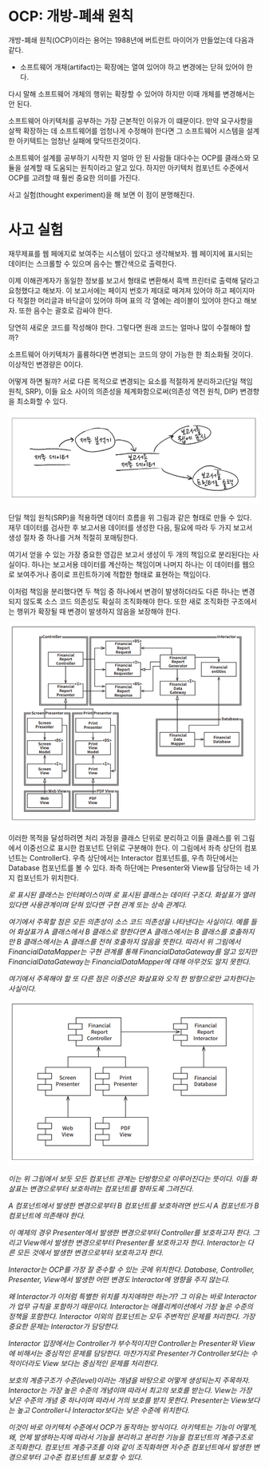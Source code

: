# **OCP: 개방-폐쇄 원칙**  
개방-폐쇄 원칙(OCP)이라는 용어는 1988년에 버트란트 마이어가 만들었는데 다음과 같다.  
  
- 소프트웨어 개채(artifact)는 확장에는 열여 있어야 하고 변경에는 닫혀 있어야 한다.  
  
다시 말해 소프트웨어 개체의 행위는 확장할 수 있어야 하지만 이때 개체를 변경해서는 안 된다.  
  
소프트웨어 아키텍처를 공부하는 가장 근본적인 이유가 이 떄문이다. 만약 요구사항을 살짝 확장하는 데 소프트웨어를 엄청나게 수정해야 한다면 그 소프트웨어 
시스템을 설계한 아키텍트는 엄청난 실패에 맞닥뜨린것이다.  
  
소프트웨어 설계를 공부하기 시작한 지 얼마 안 된 사람들 대다수는 OCP를 클래스와 모듈을 설계할 때 도움되는 원칙이라고 알고 있다. 하지만 아키텍처 
컴포넌트 수준에서 OCP를 고려할 때 훨씬 중요한 의미를 가진다.  
  
사고 실험(thought experiment)을 해 보면 이 점이 분명해진다.  
  
# **사고 실험**  
재무제표를 웹 페에지로 보여주는 시스템이 있다고 생각해보자. 웹 페이지에 표시되는 데이터는 스크롤할 수 있으며 음수는 빨간색으로 출력한다.  
  
이제 이해관계자가 동일한 정보를 보고서 형태로 변환해서 흑백 프린터로 출력해 달라고 요청했다고 해보자. 이 보고서에는 페이지 번호가 제대로 매겨져 
있어야 하고 페이지마다 적절한 머리글과 바닥글이 있어야 하며 표의 각 열에는 레이블이 있어야 한다고 해보자. 또한 음수는 괄호로 감싸야 한다.  
  
당연히 새로운 코드를 작성해야 한다. 그렇다면 원래 코드는 얼마나 많이 수절해야 할까?  
  
소프트웨어 아키텍처가 훌륭하다면 변경되는 코드의 양이 가능한 한 최소화될 것이다. 이상적인 변경량은 0이다.  
  
어떻게 하면 될까? 서로 다른 목적으로 변경되는 요소를 적절하게 분리하고(단일 책임 원칙, SRP), 이들 요소 사이의 의존성을 체계화함으로써(의존성 
역전 원칙, DIP) 변경향을 최소화할 수 있다.  
  
![img.png](image/img.png)  
  
단일 책임 원칙(SRP)을 적용하면 데이터 흐름을 위 그림과 같은 형태로 만들 수 있다. 재무 데이터를 검사한 후 보고서용 데이터를 생성한 다음, 필요에 
따라 두 가지 보고서 생성 절차 중 하나를 거쳐 적절히 포매팅한다.  
  
여기서 얻을 수 있는 가장 중요한 영감은 보고서 생성이 두 개의 책임으로 분리된다는 사실이다. 하나는 보고서용 데이터를 계산하는 책임이며 나머지 하나는 
이 데이터를 웹으로 보여주거나 종이로 프린트하기에 적합한 형태로 표현하는 책임이다.  
  
이처럼 책임을 분리했다면 두 책임 중 하나에서 변경이 발생하더라도 다른 하나는 변경되지 않도록 소스 코드 의존성도 확실히 조직화해야 한다. 또한 새로 
조직화한 구조에서는 행위가 확장될 때 변경이 발생하지 않음을 보장해야 한다.  
  
![img.png](image/img2.png)  
  
이러한 목적을 달성하려면 처리 과정을 클래스 단위로 분리하고 이들 클래스를 위 그림에서 이중선으로 표시한 컴포넌트 단위로 구분해야 한다. 이 그림에서 
좌측 상단의 컴포넌트는 Controller다. 우측 상단에서는 Interactor 컴포넌트를, 우측 하단에서는 Database 컴포넌트를 볼 수 있다. 좌측 하단에는 
Presenter와 View를 담당하는 네 가지 컴포넌트가 위치한다.  
  
<I>로 표시된 클래스는 인터페이스이며 <DS>로 표시된 클래스는 데이터 구조다. 화살표가 열려 있다면 사용관계이며 닫혀 있다면 구현 관계 또는 상속 관계다.  
  
여기에서 주목할 점은 모든 의존성이 소스 코드 의존성을 나타낸다는 사실이다. 예를 들어 화살표가 A 클래스에서 B 클래스로 향한다면 A 클래스에서는 B 클래스를 
호출하지만 B 클래스에서는 A 클래스를 전혀 호출하지 않음을 뜻한다. 따라서 위 그림에서 FinancialDataMapper는 구현 관계를 통해 FinancialDataGateway를 
알고 있지만 FinancialDataGateway는 FinancialDataMapper에 대해 아무것도 알지 못한다.  
  
여기에서 주목해야 할 또 다른 점은 이중선은 화살표와 오직 한 방향으로만 교차한다는 사실이다.  
  
![img.png](image/img3.png)  
  
이는 위 그림에서 보듯 모든 컴포넌트 관계는 단방향으로 이루어진다는 뜻이다. 이들 화살표는 변경으로부터 보호하려는 컴포넌트를 향하도록 그려진다.  
  
A 컴포넌트에서 발생한 변경으로부터 B 컴포넌트를 보호하려면 반드시 A 컴포넌트가 B 컴포넌트에 의존해야 한다.  
  
이 예제의 경우 Presenter에서 발생한 변경으로부터 Controller를 보호하고자 한다. 그리고 View에서 발생한 변경으로부터 Presenter를 보호하고자 한다. 
Interactor는 다른 모든 것에서 발생한 변경으로부터 보호하고자 한다.  
  
Interactor는 OCP를 가장 잘 준수할 수 있는 곳에 위치한다. Database, Controller, Presenter, View에서 발생한 어떤 변경도 Interactor에 영향을 
주지 않는다.  
  
왜 Interactor가 이처럼 특별한 위치를 차지애햐만 하는가? 그 이유는 바로 Interactor가 업무 규칙을 포함하기 때문이다. Interactor는 애플리케이션에서 
가장 높은 수준의 정책을 포함한다. Interactor 이외의 컴포넌트는 모두 주변적인 문제를 처리한다. 가장 중요한 문제는 Interactor가 담당한다.  
  
Interactor 입장에서는 Controller가 부수적이지만 Controller는 Presenter와 View에 비해서는 중심적인 문제를 담당한다. 마찬가지로 Presenter가 
Controller보다는 수적이더라도 View 보다는 중심적인 문제를 처리한다.  
  
보호의 계층구조가 수준(level)이라는 개념을 바탕으로 어떻게 생성되는지 주목하자. Interactor는 가장 높은 수준의 개념이며 따라서 최고의 보호를 받는다. 
View는 가장 낮은 수준의 개념 중 하나이며 따라서 거의 보호를 받지 못한다. Presenter는 View보다는 높고 Controller나 Interactor보다는 낮은 수준에 
위치한다.  
  
이것이 바로 아키텍처 수준에서 OCP가 동작하는 방식이다. 아키텍트는 기능이 어떻게, 왜, 언제 발생하는지에 따라서 기능을 분리하고 분리한 기능을 컴포넌트의 
계층구조로 조직화한다. 컴포넌트 계층구조를 이와 같이 조직화하면 저수준 컴포넌트에서 발생한 변경으로부터 고수준 컴포넌트를 보호할 수 있다.  
  
